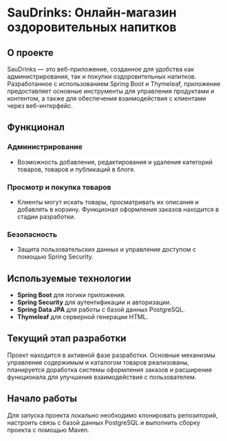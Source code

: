 # SauDrinks: Онлайн-магазин оздоровительных напитков

## О проекте

SauDrinks — это веб-приложение, созданное для удобства как администрирования, так и покупки оздоровительных напитков. Разработанное с использованием Spring Boot и Thymeleaf, приложение предоставляет основные инструменты для управления продуктами и контентом, а также для обеспечения взаимодействия с клиентами через веб-интерфейс.

## Функционал

### Администрирование

- Возможность добавления, редактирования и удаления категорий товаров, товаров и публикаций в блоге.

### Просмотр и покупка товаров

- Клиенты могут искать товары, просматривать их описания и добавлять в корзину. Функционал оформления заказов находится в стадии разработки.

### Безопасность

- Защита пользовательских данных и управление доступом с помощью Spring Security.

## Используемые технологии

- **Spring Boot** для логики приложения.
- **Spring Security** для аутентификации и авторизации.
- **Spring Data JPA** для работы с базой данных PostgreSQL.
- **Thymeleaf** для серверной генерации HTML.

## Текущий этап разработки

Проект находится в активной фазе разработки. Основные механизмы управления содержимым и каталогом товаров реализованы, планируется доработка системы оформления заказов и расширение функционала для улучшения взаимодействия с пользователем.

## Начало работы

Для запуска проекта локально необходимо клонировать репозиторий, настроить связь с базой данных PostgreSQL и выполнить сборку проекта с помощью Maven. 

